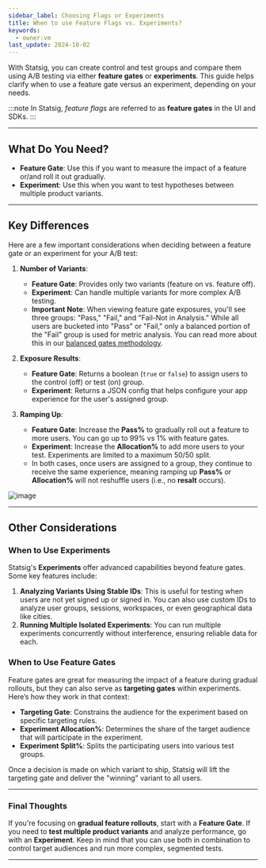 ```yaml
---
sidebar_label: Choosing Flags or Experiments
title: When to use Feature Flags vs. Experiments?
keywords:
  - owner:vm
last_update: 2024-10-02
---
```


With Statsig, you can create control and test groups and compare them using A/B testing via either **feature gates** or **experiments**. This guide helps clarify when to use a feature gate versus an experiment, depending on your needs.

:::note
In Statsig, _feature flags_ are referred to as **feature gates** in the UI and SDKs.
:::

---

## What Do You Need?

- **Feature Gate**: Use this if you want to measure the impact of a feature or/and roll it out gradually.
- **Experiment**: Use this when you want to test hypotheses between multiple product variants.

---

## Key Differences

Here are a few important considerations when deciding between a feature gate or an experiment for your A/B test:

1. **Number of Variants**:
   - **Feature Gate**: Provides only two variants (feature on vs. feature off).
   - **Experiment**: Can handle multiple variants for more complex A/B testing.
   - **Important Note**: When viewing feature gate exposures, you'll see three groups: "Pass," "Fail," and "Fail-Not in Analysis." While all users are bucketed into "Pass" or "Fail," only a balanced portion of the "Fail" group is used for metric analysis. You can read more about this in our [balanced gates methodology](/feature-flags/view-exposures#gate-exposures).

2. **Exposure Results**:
   - **Feature Gate**: Returns a boolean (`true` or `false`) to assign users to the control (off) or test (on) group.
   - **Experiment**: Returns a JSON config that helps configure your app experience for the user's assigned group.

3. **Ramping Up**:
   - **Feature Gate**: Increase the **Pass%** to gradually roll out a feature to more users. You can go up to 99% vs 1% with feature gates.
   - **Experiment**: Increase the **Allocation%** to add more users to your test. Experiments are limited to a maximum 50/50 split.
   - In both cases, once users are assigned to a group, they continue to receive the same experience, meaning ramping up **Pass%** or **Allocation%** will not reshuffle users (i.e., no **resalt** occurs).

![image](https://user-images.githubusercontent.com/1315028/158034863-71cc65ea-8833-47e8-a277-89119f7a00ab.png)

---

## Other Considerations

### When to Use Experiments

Statsig's **Experiments** offer advanced capabilities beyond feature gates. Some key features include:
1. **Analyzing Variants Using Stable IDs**: This is useful for testing when users are not yet signed up or signed in. You can also use custom IDs to analyze user groups, sessions, workspaces, or even geographical data like cities.
2. **Running Multiple Isolated Experiments**: You can run multiple experiments concurrently without interference, ensuring reliable data for each.

### When to Use Feature Gates

Feature gates are great for measuring the impact of a feature during gradual rollouts, but they can also serve as **targeting gates** within experiments. Here’s how they work in that context:
- **Targeting Gate**: Constrains the audience for the experiment based on specific targeting rules.
- **Experiment Allocation%**: Determines the share of the target audience that will participate in the experiment.
- **Experiment Split%**: Splits the participating users into various test groups.

Once a decision is made on which variant to ship, Statsig will lift the targeting gate and deliver the "winning" variant to all users.

---

### Final Thoughts
If you're focusing on **gradual feature rollouts**, start with a **Feature Gate**. If you need to **test multiple product variants** and analyze performance, go with an **Experiment**. Keep in mind that you can use both in combination to control target audiences and run more complex, segmented tests.

---
